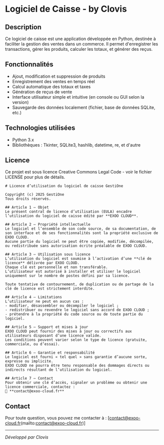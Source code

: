 # Logiciel de Caisse - by Clovis

## Description

Ce logiciel de caisse est une application développée en Python, destinée à faciliter la gestion des ventes dans un commerce. Il permet d'enregistrer les transactions, gérer les produits, calculer les totaux, et générer des reçus.

## Fonctionnalités

- Ajout, modification et suppression de produits
- Enregistrement des ventes en temps réel
- Calcul automatique des totaux et taxes
- Génération de reçus de vente
- Interface utilisateur simple et intuitive (en console ou GUI selon la version)
- Sauvegarde des données localement (fichier, base de données SQLite, etc.)

## Technologies utilisées

- Python 3.x
- Bibliothèques : Tkinter, SQLite3, hashlib, datetime, re, et d'autre

## Licence

Ce projet est sous licence Creative Commons Legal Code - voir le fichier LICENSE pour plus de détails.

    # Licence d’utilisation du logiciel de caisse GestiOne
    
    Copyright (c) 2025 GestiOne
    Tous droits réservés.
    
    ## Article 1 – Objet
    Le présent contrat de licence d’utilisation (EULA) encadre l’utilisation du logiciel de caisse édité par **EXOO CLOUD**.
    
    ## Article 2 – Propriété intellectuelle
    Le logiciel et l’ensemble de son code source, de sa documentation, de son interface et de ses fonctionnalités sont la propriété exclusive de EXOO CLOUD.  
    Aucune partie du logiciel ne peut être copiée, modifiée, décompilée, ou redistribuée sans autorisation écrite préalable de EXOO CLOUD.
    
    ## Article 3 – Utilisation sous licence
    L’utilisation du logiciel est soumise à l’activation d’une **clé de licence** délivrée par EXOO CLOUD.  
    Chaque clé est personnelle et non transférable.  
    L’utilisateur est autorisé à installer et utiliser le logiciel uniquement sur le nombre de postes défini par sa licence.
    
    Toute tentative de contournement, de duplication ou de partage de la clé de licence est strictement interdite.
    
    ## Article 4 – Limitations
    L’utilisateur ne peut en aucun cas :
    - modifier, désassembler ou décompiler le logiciel ;
    - redistribuer ou revendre le logiciel sans accord de EXOO CLOUD ;
    - prétendre à la propriété du code source ou de toute partie du logiciel.
    
    ## Article 5 – Support et mises à jour
    EXOO CLOUD peut fournir des mises à jour ou correctifs aux utilisateurs disposant d’une licence valide.  
    Les conditions peuvent varier selon le type de licence (gratuite, commerciale, ou d’essai).
    
    ## Article 6 – Garantie et responsabilité
    Le logiciel est fourni « tel quel » sans garantie d’aucune sorte, expresse ou implicite.  
    EXOO CLOUD ne pourra être tenu responsable des dommages directs ou indirects résultant de l’utilisation du logiciel.
    
    ## Article 7 – Contact
    Pour obtenir une clé d’accès, signaler un problème ou obtenir une licence commerciale, contactez :  
    📧 **contact@exoo-cloud.fr**
    
    
    
## Contact

Pour toute question, vous pouvez me contacter à : [contact@exoo-cloud.fr(mailto:contact@exoo-cloud.fr)]

---

*Développé par Clovis*
